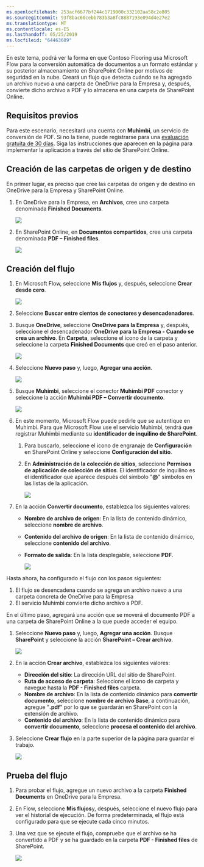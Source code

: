 ```yaml
---
ms.openlocfilehash: 253acf6677bf244c1719000c332102aa58c2e805
ms.sourcegitcommit: 93f8bac60cebb783b3a8fc8887193e094d4e27e2
ms.translationtype: MT
ms.contentlocale: es-ES
ms.lasthandoff: 05/25/2019
ms.locfileid: "64463689"
---
```

En este tema, podrá ver la forma en que Contoso Flooring usa Microsoft Flow para la conversión automática de documentos a un formato estándar y su posterior almacenamiento en SharePoint Online por motivos de seguridad en la nube. Creará un flujo que detecta cuándo se ha agregado un archivo nuevo a una carpeta de OneDrive para la Empresa y, después, convierte dicho archivo a PDF y lo almacena en una carpeta de SharePoint Online. 

## <a name="prerequisites"></a>Requisitos previos
Para este escenario, necesitará una cuenta con **Muhimbi**, un servicio de conversión de PDF. Si no la tiene, puede registrarse para una [evaluación gratuita de 30 días](http://www.muhimbi.com/Products/PDF-Converter-for-SharePoint/Products-PDF-Converter-for-SharePoint-Free-Trial.aspx). Siga las instrucciones que aparecen en la página para implementar la aplicación a través del sitio de SharePoint Online. 

## <a name="create-the-source-and-target-folders"></a>Creación de las carpetas de origen y de destino
En primer lugar, es preciso que cree las carpetas de origen y de destino en OneDrive para la Empresa y SharePoint Online. 

1. En OneDrive para la Empresa, en **Archivos**, cree una carpeta denominada **Finished Documents**. 
   
    ![](./media/learning-create-pdf/onedrive-folder.png)
2. En SharePoint Online, en **Documentos compartidos**, cree una carpeta denominada **PDF – Finished files**. 
   
    ![](./media/learning-create-pdf/sharepoint-folder.png)

## <a name="create-the-flow"></a>Creación del flujo
1. En Microsoft Flow, seleccione **Mis flujos** y, después, seleccione **Crear desde cero**. 
   
    ![](./media/learning-create-pdf/create-blank-flow.png)
2. Seleccione **Buscar entre cientos de conectores y desencadenadores**.
3. Busque **OneDrive**, seleccione **OneDrive para la Empresa** y, después, seleccione el desencadenador **OneDrive para la Empresa - Cuando se crea un archivo**. En **Carpeta**, seleccione el icono de la carpeta y seleccione la carpeta **Finished Documents** que creó en el paso anterior. 
   
    ![](./media/learning-create-pdf/onedrive-trigger.png)
4. Seleccione **Nuevo paso** y, luego, **Agregar una acción**. 
   
    ![](./media/learning-create-pdf/new-action.png)
5. Busque **Muhimbi**, seleccione el conector **Muhimbi PDF** conector y seleccione la acción **Muhimbi PDF – Convertir documento**.
   
    ![](./media/learning-create-pdf/muhimbi-action.png)
6. En este momento, Microsoft Flow puede pedirle que se autentique en Muhimbi. Para que Microsoft Flow use el servicio Muhimbi, tendrá que registrar Muhimbi mediante su **identificador de inquilino de SharePoint**. 
   
   1. Para buscarlo, seleccione el icono de engranaje de **Configuración** en SharePoint Online y seleccione **Configuración del sitio**.
   2. En **Administración de la colección de sitios**, seleccione **Permisos de aplicación de colección de sitios**. El identificador de inquilino es el identificador que aparece después del símbolo "**@**" símbolos en las listas de la aplicación. 
      
       ![](./media/learning-create-pdf/tenant-id.png)
7. En la acción **Convertir documento**, establezca los siguientes valores:
   
   * **Nombre de archivo de origen**: En la lista de contenido dinámico, seleccione **nombre de archivo**.
   * **Contenido del archivo de origen**: En la lista de contenido dinámico, seleccione **contenido del archivo**.
   * **Formato de salida**: En la lista desplegable, seleccione **PDF**.
     
     ![](./media/learning-create-pdf/muhimbi-configuration.png)

Hasta ahora, ha configurado el flujo con los pasos siguientes: 

1. El flujo se desencadena cuando se agrega un archivo nuevo a una carpeta concreta de OneDrive para la Empresa 
2. El servicio Muhimbi convierte dicho archivo a PDF. 

En el último paso, agregará una acción que se moverá el documento PDF a una carpeta de SharePoint Online a la que puede acceder el equipo.  

1. Seleccione **Nuevo paso** y, luego, **Agregar una acción**.  Busque **SharePoint** y seleccione la acción **SharePoint – Crear archivo**. 
   
    ![](./media/learning-create-pdf/sharepoint-create-file.png)
2. En la acción **Crear archivo**, establezca los siguientes valores:
   
   * **Dirección del sitio**: La dirección URL del sitio de SharePoint.  
   * **Ruta de acceso de carpeta**: Seleccione el icono de carpeta y navegue hasta la **PDF - Finished files** carpeta.
   * **Nombre de archivo**: En la lista de contenido dinámico para **convertir documento**, seleccione **nombre de archivo Base**, a continuación, agregue "**.pdf**" por lo que se guardarán en SharePoint con la extensión de archivo. 
   * **Contenido del archivo**: En la lista de contenido dinámico para **convertir documento**, seleccione **procesa el contenido del archivo**.
3. Seleccione **Crear flujo** en la parte superior de la página para guardar el trabajo.
   
    ![](./media/learning-create-pdf/sharepoint-configure-file.png)

## <a name="test-the-flow"></a>Prueba del flujo
1. Para probar el flujo, agregue un nuevo archivo a la carpeta **Finished Documents** en OneDrive para la Empresa. 
2. En Flow, seleccione **Mis flujos**y, después, seleccione el nuevo flujo para ver el historial de ejecución. De forma predeterminada, el flujo está configurado para que se ejecute cada cinco minutos. 
3. Una vez que se ejecute el flujo, compruebe que el archivo se ha convertido a PDF y se ha guardado en la carpeta **PDF - Finished files** de SharePoint. 
   
    ![](./media/learning-create-pdf/test-the-flow.png)

